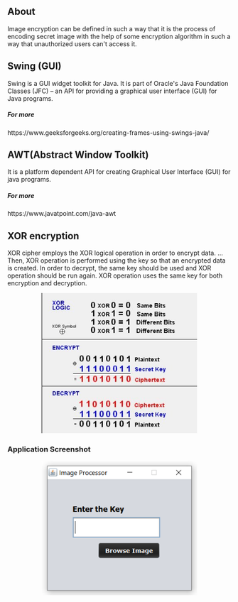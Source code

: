 <h2>About</h2>
Image encryption can be defined in such a way that it is the process of encoding secret image with the help of some encryption algorithm in such a way that unauthorized users can't access it.

<h2>Swing (GUI) </h2>
Swing is a GUI widget toolkit for Java. It is part of Oracle's Java Foundation Classes (JFC) – an API for providing a graphical user interface (GUI) for Java programs.
<h5>For more</h5> https://www.geeksforgeeks.org/creating-frames-using-swings-java/

 <h2> AWT(Abstract Window Toolkit) </h2>
It is a platform dependent API for creating Graphical User Interface (GUI) for java programs.
<h5>For more</h5>https://www.javatpoint.com/java-awt

<h2>XOR encryption</h2>
XOR cipher employs the XOR logical operation in order to encrypt data. ... Then, XOR operation is performed using the key so that an encrypted data is created. In order to decrypt, the same key should be used and XOR operation should be run again. XOR operation uses the same key for both encryption and decryption.
<p align="center">
  <img src="Xor-encryption.jpg" width="350" height="auto" title="Xor-encryption">
</p>

<h3>Application Screenshot</h3>
<p align="center">
  <img src="ip1.png" width="350" height="auto" title="window">
</p>

